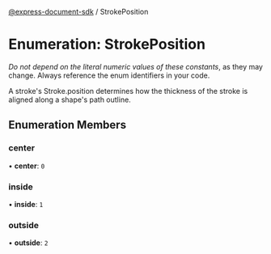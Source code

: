 [@express-document-sdk](../overview.md) / StrokePosition

# Enumeration: StrokePosition

<InlineAlert slots="text" variant="warning"/>

_Do not depend on the literal numeric values of these constants_, as they may change. Always reference the enum identifiers in your code.

A stroke's Stroke.position determines how the thickness of the stroke is aligned along a shape's path outline.

## Enumeration Members

### center

• **center**: `0`

<HorizontalLine />

### inside

• **inside**: `1`

<HorizontalLine />

### outside

• **outside**: `2`
